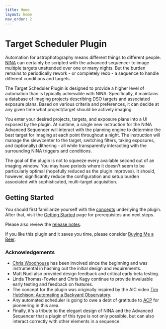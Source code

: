 ```yaml
---
title: Home
layout: home
nav_order: 2
---
```


# Target Scheduler Plugin

Automation for astrophotography means different things to different people.  [NINA](https://nighttime-imaging.eu/) can certainly be scripted with the advanced sequencer to image multiple targets unattended over one or many nights.  But the burden remains to periodically rework - or completely redo - a sequence to handle different conditions and targets.

The Target Scheduler Plugin is designed to provide a higher level of automation than is typically achievable with NINA. Specifically, it maintains a database of imaging projects describing DSO targets and associated exposure plans. Based on various criteria and preferences, it can decide at any given time what project/target should be actively imaging.

You enter your desired projects, targets, and exposure plans into a UI exposed by the plugin. At runtime, a single new instruction for the NINA Advanced Sequencer will interact with the planning engine to determine the best target for imaging at each point throughout a night. The instruction will manage the slew/center to the target, switching filters, taking exposures, and (optionally) dithering - all while transparently interacting with the surrounding NINA triggers and conditions.

The goal of the plugin is not to squeeze every available second out of an imaging window.  You may have periods where it doesn't seem to be particularly optimal (hopefully reduced as the plugin improves).  It should, however, significantly reduce the configuration and setup burden associated with sophisticated, multi-target acquisition.

## Getting Started
You should first familiarize yourself with the [concepts](concepts/index.html) underlying the plugin.  After that, visit the [Getting Started](getting-started.html) page for prerequisites and next steps.

Please also review the [release notes](release.html).

If you like this plugin and it saves you time, please consider [Buying Me a Beer](https://www.buymeacoffee.com/tcpalmer).

### Acknowledgements
* [Chris Woodhouse](https://www.digitalastrophotography.co.uk/about.html) has been involved since the beginning and was instrumental in hashing out the initial design and requirements.
* Matt Nudi also provided design feedback and critical early beta testing.
* Linda Thomas-Fowler and Chris Kagy continue to provide invaluable early testing and feedback on features.
* The concept for the plugin was originally inspired by the AIC video [Tim Hutchison: Automating a Backyard Observatory](https://youtu.be/a4IkAUZkXH0).
* Any automated scheduler is going to owe a debt of gratitude to [ACP](https://acpx.dc3.com/) for pioneering in this area.
* Finally, it's a tribute to the elegant design of NINA and the Advanced Sequencer that a plugin of this type is not only possible, but can also interact correctly with other elements in a sequence.
